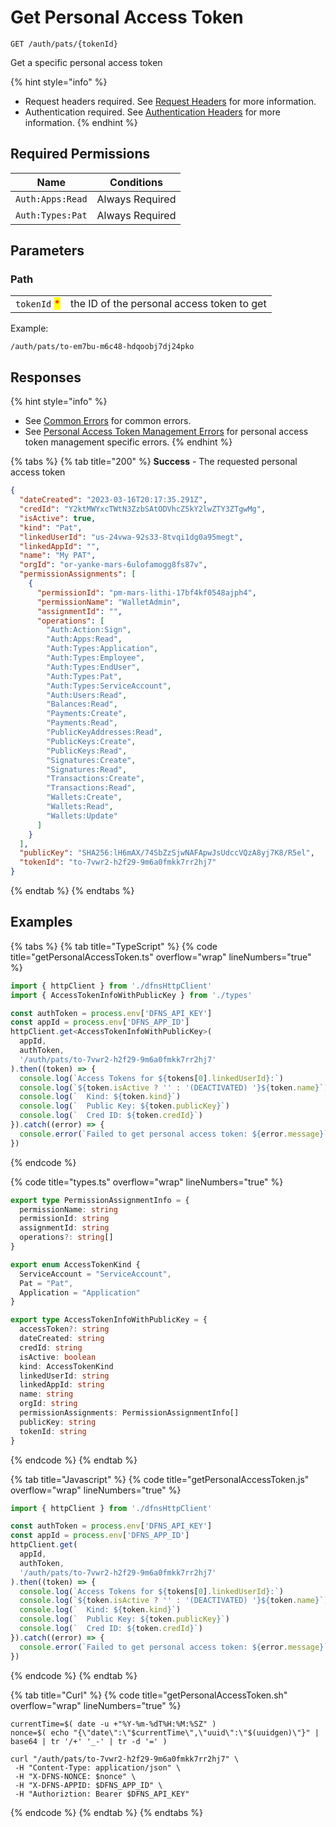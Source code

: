 # Get Personal Access Token

`GET /auth/pats/{tokenId}`

Get a specific personal access token

{% hint style="info" %}
* Request headers required. See [Request Headers](../../../getting-started/request-headers.md) for more information.
* Authentication required. See [Authentication Headers](../../../getting-started/request-headers.md#authentication-headers) for more information.
{% endhint %}

## Required Permissions

| Name             | Conditions      |
| ---------------- | --------------- |
| `Auth:Apps:Read` | Always Required |
| `Auth:Types:Pat` | Always Required |

## Parameters

### Path

|                                              |                                            |
| -------------------------------------------- | ------------------------------------------ |
| `tokenId` <mark style="color:red;">\*</mark> | the ID of the personal access token to get |

Example:

`/auth/pats/to-em7bu-m6c48-hdqoobj7dj24pko`

## Responses

{% hint style="info" %}
* See [Common Errors](../../../getting-started/errors.md#common-errors) for common errors.
* See [Personal Access Token Management Errors](../../../getting-started/errors.md#personal-access-token-management-errors) for personal access token management specific errors.
{% endhint %}

{% tabs %}
{% tab title="200" %}
**Success** - The requested personal access token

```JSON
{
  "dateCreated": "2023-03-16T20:17:35.291Z",
  "credId": "Y2ktMWYxcTWtN3ZzbSAtODVhcZ5kY2lwZTY3ZTgwMg",
  "isActive": true,
  "kind": "Pat",
  "linkedUserId": "us-24vwa-92s33-8tvqi1dg0a95megt",
  "linkedAppId": "",
  "name": "My PAT",
  "orgId": "or-yanke-mars-6ulofamogg8fs87v",
  "permissionAssignments": [
    {
      "permissionId": "pm-mars-lithi-17bf4kf0548ajph4",
      "permissionName": "WalletAdmin",
      "assignmentId": "",
      "operations": [
        "Auth:Action:Sign",
        "Auth:Apps:Read",
        "Auth:Types:Application",
        "Auth:Types:Employee",
        "Auth:Types:EndUser",
        "Auth:Types:Pat",
        "Auth:Types:ServiceAccount",
        "Auth:Users:Read",
        "Balances:Read",
        "Payments:Create",
        "Payments:Read",
        "PublicKeyAddresses:Read",
        "PublicKeys:Create",
        "PublicKeys:Read",
        "Signatures:Create",
        "Signatures:Read",
        "Transactions:Create",
        "Transactions:Read",
        "Wallets:Create",
        "Wallets:Read",
        "Wallets:Update"
      ]
    }
  ],
  "publicKey": "SHA256:lH6mAX/74SbZzSjwNAFApwJsUdccVQzA8yj7K8/R5el",
  "tokenId": "to-7vwr2-h2f29-9m6a0fmkk7rr2hj7"
}
```
{% endtab %}
{% endtabs %}

## Examples <a href="#examples" id="examples"></a>

{% tabs %}
{% tab title="TypeScript" %}
{% code title="getPersonalAccessToken.ts" overflow="wrap" lineNumbers="true" %}
```typescript
import { httpClient } from './dfnsHttpClient'
import { AccessTokenInfoWithPublicKey } from './types'

const authToken = process.env['DFNS_API_KEY']
const appId = process.env['DFNS_APP_ID']
httpClient.get<AccessTokenInfoWithPublicKey>(
  appId,
  authToken,
  '/auth/pats/to-7vwr2-h2f29-9m6a0fmkk7rr2hj7'
).then((token) => {
  console.log(`Access Tokens for ${tokens[0].linkedUserId}:`)
  console.log(`${token.isActive ? '' : '(DEACTIVATED) '}${token.name}`)
  console.log(`  Kind: ${token.kind}`)
  console.log(`  Public Key: ${token.publicKey}`)
  console.log(`  Cred ID: ${token.credId}`)
}).catch((error) => {
  console.error(`Failed to get personal access token: ${error.message}`)
})
```
{% endcode %}

{% code title="types.ts" overflow="wrap" lineNumbers="true" %}
```typescript
export type PermissionAssignmentInfo = {
  permissionName: string
  permissionId: string
  assignmentId: string
  operations?: string[]
}

export enum AccessTokenKind {
  ServiceAccount = "ServiceAccount",
  Pat = "Pat",
  Application = "Application"
}

export type AccessTokenInfoWithPublicKey = {
  accessToken?: string
  dateCreated: string
  credId: string
  isActive: boolean
  kind: AccessTokenKind
  linkedUserId: string
  linkedAppId: string
  name: string
  orgId: string
  permissionAssignments: PermissionAssignmentInfo[]
  publicKey: string
  tokenId: string
}
```
{% endcode %}
{% endtab %}

{% tab title="Javascript" %}
{% code title="getPersonalAccessToken.js" overflow="wrap" lineNumbers="true" %}
```javascript
import { httpClient } from './dfnsHttpClient'

const authToken = process.env['DFNS_API_KEY']
const appId = process.env['DFNS_APP_ID']
httpClient.get(
  appId,
  authToken,
  '/auth/pats/to-7vwr2-h2f29-9m6a0fmkk7rr2hj7'
).then((token) => {
  console.log(`Access Tokens for ${tokens[0].linkedUserId}:`)
  console.log(`${token.isActive ? '' : '(DEACTIVATED) '}${token.name}`)
  console.log(`  Kind: ${token.kind}`)
  console.log(`  Public Key: ${token.publicKey}`)
  console.log(`  Cred ID: ${token.credId}`)
}).catch((error) => {
  console.error(`Failed to get personal access token: ${error.message}`)
})
```
{% endcode %}
{% endtab %}

{% tab title="Curl" %}
{% code title="getPersonalAccessToken.sh" overflow="wrap" lineNumbers="true" %}
```shell
currentTime=$( date -u +"%Y-%m-%dT%H:%M:%SZ" )
nonce=$( echo "{\"date\":\"$currentTime\",\"uuid\":\"$(uuidgen)\"}" | base64 | tr '/+' '_-' | tr -d '=' )

curl "/auth/pats/to-7vwr2-h2f29-9m6a0fmkk7rr2hj7" \
 -H "Content-Type: application/json" \
 -H "X-DFNS-NONCE: $nonce" \
 -H "X-DFNS-APPID: $DFNS_APP_ID" \
 -H "Authoriztion: Bearer $DFNS_API_KEY"
```
{% endcode %}
{% endtab %}
{% endtabs %}
